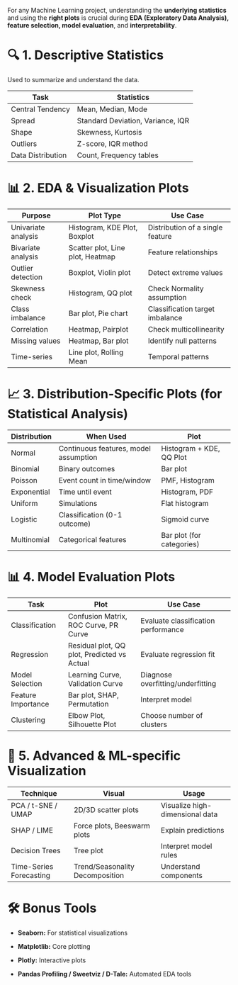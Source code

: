 For any Machine Learning project, understanding the **underlying statistics** and using the **right plots** is crucial during **EDA (Exploratory Data Analysis), feature selection, model evaluation**, and **interpretability**.


# 🔍 1. Descriptive Statistics
Used to summarize and understand the data.

| Task              | Statistics                              |
|-------------------|------------------------------------------|
| Central Tendency  | Mean, Median, Mode                      |
| Spread            | Standard Deviation, Variance, IQR       |
| Shape             | Skewness, Kurtosis                      |
| Outliers          | Z-score, IQR method                     |
| Data Distribution | Count, Frequency tables                 |


# 📊 2. EDA & Visualization Plots

| Purpose            | Plot Type                          | Use Case                             |
|--------------------|------------------------------------|---------------------------------------|
| Univariate analysis| Histogram, KDE Plot, Boxplot       | Distribution of a single feature      |
| Bivariate analysis | Scatter plot, Line plot, Heatmap   | Feature relationships                 |
| Outlier detection  | Boxplot, Violin plot               | Detect extreme values                 |
| Skewness check     | Histogram, QQ plot                 | Check Normality assumption            |
| Class imbalance    | Bar plot, Pie chart                | Classification target imbalance       |
| Correlation        | Heatmap, Pairplot                  | Check multicollinearity               |
| Missing values     | Heatmap, Bar plot                  | Identify null patterns                |
| Time-series        | Line plot, Rolling Mean            | Temporal patterns                     |



# 📈 3. Distribution-Specific Plots (for Statistical Analysis)

| Distribution | When Used                          | Plot                          |
|--------------|------------------------------------|-------------------------------|
| Normal       | Continuous features, model assumption | Histogram + KDE, QQ Plot     |
| Binomial     | Binary outcomes                    | Bar plot                      |
| Poisson      | Event count in time/window         | PMF, Histogram                |
| Exponential  | Time until event                   | Histogram, PDF                |
| Uniform      | Simulations                        | Flat histogram                |
| Logistic     | Classification (0-1 outcome)       | Sigmoid curve                 |
| Multinomial  | Categorical features               | Bar plot (for categories)     |


# 📊 4. Model Evaluation Plots

| Task              | Plot                                      | Use Case                             |
|-------------------|-------------------------------------------|---------------------------------------|
| Classification    | Confusion Matrix, ROC Curve, PR Curve     | Evaluate classification performance   |
| Regression        | Residual plot, QQ plot, Predicted vs Actual | Evaluate regression fit               |
| Model Selection   | Learning Curve, Validation Curve          | Diagnose overfitting/underfitting     |
| Feature Importance| Bar plot, SHAP, Permutation               | Interpret model                       |
| Clustering        | Elbow Plot, Silhouette Plot               | Choose number of clusters             |


# 🧠 5. Advanced & ML-specific Visualization

| Technique                | Visual                          | Usage                             |
|--------------------------|----------------------------------|------------------------------------|
| PCA / t-SNE / UMAP       | 2D/3D scatter plots              | Visualize high-dimensional data    |
| SHAP / LIME              | Force plots, Beeswarm plots     | Explain predictions                |
| Decision Trees           | Tree plot                       | Interpret model rules              |
| Time-Series Forecasting  | Trend/Seasonality Decomposition | Understand components              |


# 🛠️ Bonus Tools
- **Seaborn:** For statistical visualizations

- **Matplotlib:** Core plotting

- **Plotly:** Interactive plots

- **Pandas Profiling / Sweetviz / D-Tale:** Automated EDA tools


